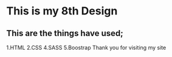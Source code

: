 # This is my 8th Design
## This are the things have used;
1.HTML
2.CSS
4.SASS
5.Boostrap
Thank you for visiting my site
